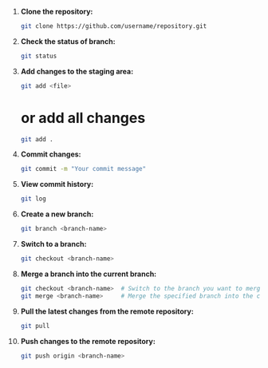 1. **Clone the repository:**
   ```bash
   git clone https://github.com/username/repository.git
   ```
   
2. **Check the status of branch:**
    ```bash
    git status
    ```

3. **Add changes to the staging area:**
    ```bash
    git add <file>
    ```
    # or add all changes
    ```bash
    git add .
    ```

4. **Commit changes:**
    ```bash
    git commit -m "Your commit message"
    ```

5. **View commit history:**
    ```bash
    git log
    ```

6. **Create a new branch:**
    ```bash
    git branch <branch-name>
    ```

7. **Switch to a branch:**
    ```bash
    git checkout <branch-name>
    ```

8. **Merge a branch into the current branch:**
    ```bash
    git checkout <branch-name>  # Switch to the branch you want to merge into
    git merge <branch-name>     # Merge the specified branch into the current branch
    ```

9. **Pull the latest changes from the remote repository:**
    ```bash
    git pull
    ```

10. **Push changes to the remote repository:**
    ```bash
    git push origin <branch-name>
    ```

